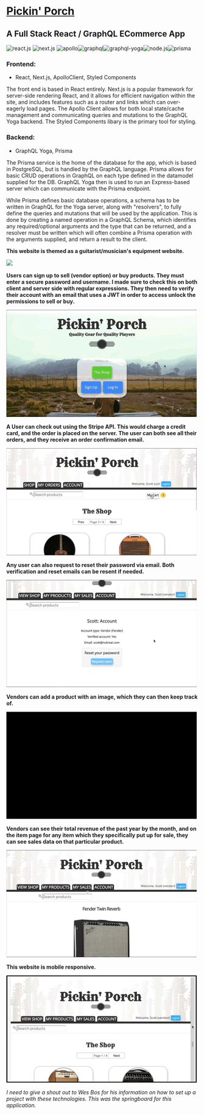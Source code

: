 # <a target="_blank" href="http://pickinporch.herokuapp.com">Pickin' Porch</a>

## A Full Stack React / GraphQL ECommerce App
<img src="https://pngimage.net/wp-content/uploads/2018/06/react-png-1.png" alt="react.js" width="75"/>  <img src="https://seeklogo.com/images/N/next-js-logo-7929BCD36F-seeklogo.com.png" alt="next.js" width="100"/>  <img src="https://seeklogo.com/images/A/apollo-logo-DC7DD3C444-seeklogo.com.png" alt="apollo" width="70"/><img src="https://montykamath.files.wordpress.com/2018/02/graphql.png" alt="graphql" width="75"/><img src="https://camo.githubusercontent.com/389368863d9b9df25acd07644bad7642459c3533/68747470733a2f2f696d6775722e636f6d2f5376366a3042362e706e67" alt="graphql-yoga" width="75"/><img src="https://software.intel.com/sites/default/files/managed/fa/a0/Runtime-logo-Node.jpg" alt="node.js" width="75"/><img src="https://camo.githubusercontent.com/c7f49c483a3c5a145ff55c7331520a65e12abff2/68747470733a2f2f692e696d6775722e636f6d2f774434725674342e706e67" alt="prisma" width="150"/>

### Frontend: 
* React, Next.js, ApolloClient, Styled Components

The front end is based in React entirely.  Next.js is a popular framework for server-side rendering React, and it allows for efficient navigation within the site, and includes features such as a router and links which can over-eagerly load pages.  The Apollo Client allows for both local state/cache management and communicating queries and mutations to the GraphQL Yoga backend.  The Styled Components libary is the primary tool for styling.

### Backend: 
* GraphQL Yoga, Prisma

The Prisma service is the home of the database for the app, which is based in PostgreSQL, but is handled by the GraphQL language.  Prisma allows for basic CRUD operations in GraphQL on each type defined in the datamodel supplied for the DB.  GraphQL Yoga then is used to run an Express-based server which can communicate with the Prisma endpoint.  

While Prisma defines basic database operations, a schema has to be written in GraphQL for the Yoga server, along with "resolvers", to fully define the queries and mutations that will be used by the application.  This is done by creating a named operation in a GraphQL Schema, which identifies any required/optional arguments and the type that can be returned, and a resolver must be written which will often combine a Prisma operation with the arguments supplied, and return a result to the client.

**This website is themed as a guitarist/musician's equipment website.**

![](https://github.com/ScottMorse/PickinPorchDev/blob/master/gifs/Shop.gif)

**Users can sign up to sell (vendor option) or buy products.  They must enter a secure password and username. I made sure to check this on both client and server side with regular expressions.  They then need to verify their account with an email that uses a JWT in order to access unlock the permissions to sell or buy.**

![](https://github.com/ScottMorse/PickinPorchDev/blob/master/gifs/SignUp.gif)

**A User can check out using the Stripe API.  This would charge a credit card, and the order is placed on the server.  The user can both see all their orders, and they receive an order confirmation email.**

![](https://github.com/ScottMorse/PickinPorchDev/blob/master/gifs/Checkout.gif)

**Any user can also request to reset their password via email.  Both verification and reset emails can be resent if needed.**

![](https://github.com/ScottMorse/PickinPorchDev/blob/master/gifs/Reset.gif)

**Vendors can add a product with an image, which they can then keep track of.**

![](https://github.com/ScottMorse/PickinPorchDev/blob/master/gifs/AddProduct.gif)

**Vendors can see their total revenue of the past year by the month, and on the item page for any item which they specifically put up for sale, they can see sales data on that particular product.**

![](https://github.com/ScottMorse/PickinPorchDev/blob/master/gifs/SalesData.gif)

**This website is mobile responsive.**

![](https://github.com/ScottMorse/PickinPorchDev/blob/master/gifs/Mobile.gif)

*I need to give a shout out to Wes Bos for his information on how to set up a project with these technologies.  This was the springboard for this application.*
